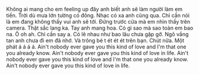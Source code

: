 Không ai mang cho em feeling up đây anh biết anh sẽ làm người làm em tiến. Trời dù mưa lớn tường có đông. Nhạc có xa anh cũng qua. Chỉ cần nói là em đang không thấy vui anh sẽ tới. Đứng trước cửa mà em nhìn thấy trên camera. Thật sắc lang ka. Tay anh mang hoa. Có gì sao mà sao toàn em bao na. Ô oh ah. Chỉ cần say a. Có lẽ nhau như bao lâu chưa gặp gỡ. Ngõ vắng tan anh chưa đi em đã nhớ. Và trông bé t ét ét ét trên bạn. Chút nữa. Một phát á á á á. Ain't nobody ever gave you this kind of love and I'm that one you already know. Ain't nobody ever gave you this kind of love in life. Ain't nobody ever gave you this kind of love and I'm that one you already know. Ain't nobody ever gave you this kind of love in life.